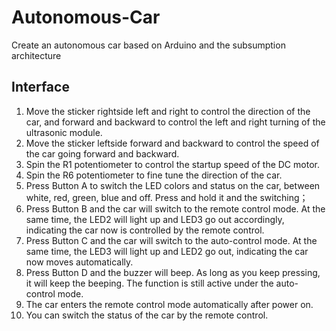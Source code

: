 
# Autonomous-Car
Create an autonomous car based on Arduino and the subsumption architecture

## Interface
1. Move the sticker rightside left and right to control the direction of the car, and forward and backward to control the left and right turning of the ultrasonic module.  
2. Move the sticker leftside forward and backward to control the speed of the car going forward and backward.
3. Spin the R1 potentiometer to control the startup speed of the DC motor. 
4. Spin the R6 potentiometer to fine tune the direction of the car. 
5. Press Button A to switch the LED colors and status on the car, between white, red, green, blue and off. Press and hold it and the switching；
6. Press Button B and the car will switch to the remote control mode. At the same time, the LED2 will light up and LED3 go out accordingly, indicating the car now is controlled by the remote control. 
7. Press Button C and the car will switch to the auto-control mode. At the same time, the LED3 will light up and LED2 go out, indicating the car now moves automatically. 
8. Press Button D and the buzzer will beep. As long as you keep pressing, it will keep the beeping. The function is still active under the auto-control mode. 
9. The car enters the remote control mode automatically after power on. 
10. You can switch the status of the car by the remote control.